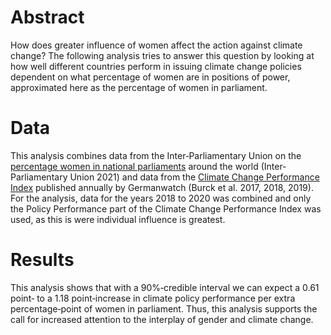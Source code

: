 # Abstract
How does greater influence of women affect the action against climate change? The following analysis tries to answer this question by looking at how well different countries perform in issuing climate change policies dependent on what percentage of women are in positions of power, approximated here as the percentage of women in parliament.

# Data
This analysis combines data from the Inter‐Parliamentary Union on the [percentage women in national parliaments](http://archive.ipu.org/wmn-e/world-arc.htm) around the world (Inter‐Parliamentary Union 2021) and data from the [Climate Change Performance Index](https://germanwatch.org/en/CCPI) published annually by Germanwatch (Burck et al. 2017, 2018, 2019). For the analysis, data for the years 2018 to 2020 was combined and only the Policy Performance part of the Climate Change Performance Index was used, as this is were individual influence is greatest.

# Results
This analysis shows that with a 90%‐credible interval we can expect a 0.61 point‐ to a 1.18 point‐increase in climate policy performance per extra percentage‐point of women in parliament. Thus, this analysis supports the call for increased attention to the interplay of gender and climate change.
